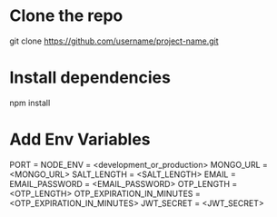 # Clone the repo
git clone https://github.com/username/project-name.git

# Install dependencies
npm install

# Add Env Variables
PORT = <PORT>
NODE_ENV = <development_or_production>
MONGO_URL = <MONGO_URL>
SALT_LENGTH = <SALT_LENGTH>
EMAIL = <EMAIL>
EMAIL_PASSWORD = <EMAIL_PASSWORD>
OTP_LENGTH = <OTP_LENGTH>
OTP_EXPIRATION_IN_MINUTES = <OTP_EXPIRATION_IN_MINUTES>
JWT_SECRET = <JWT_SECRET>
